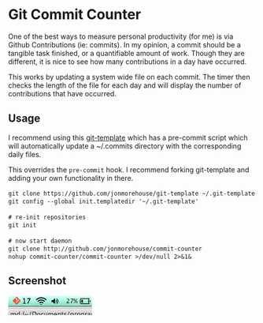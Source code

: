 Git Commit Counter
=====================

One of the best ways to measure personal productivity (for me) is via Github Contributions (ie: commits). In my opinion, a commit should be a tangible task finished, or a quantifiable amount of work. Though they are different, it is nice to see how many contributions in a day have occurred.

This works by updating a system wide file on each commit. The timer then checks the length of the file for each day and will display the number of contributions that have occurred.


Usage
-----

I recommend using this [git-template](http://github.com/jonmorehouse/scripts) which has a pre-commit script which will automatically update a ~/.commits directory with the corresponding daily files.  

This overrides the `pre-commit` hook. I recommend forking git-template and adding your own functionality in there.

```
git clone https://github.com/jonmorehouse/git-template ~/.git-template
git config --global init.templatedir '~/.git-template'

# re-init repositories
git init

# now start daemon
git clone http://github.com/jonmorehouse/commit-counter
nohup commit-counter/commit-counter >/dev/null 2>&1&
```



Screenshot
----------

![Screenshot](screenshot.png)


